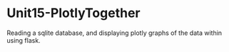 # Unit15-PlotlyTogether
Reading a sqlite database, and displaying plotly graphs of the data within using flask.

